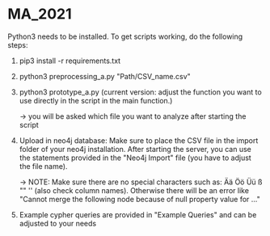 # MA_2021

Python3 needs to be installed. To get scripts working, do the following steps:

1. pip3 install -r requirements.txt
2. python3 preprocessing_a.py "Path/CSV_name.csv"
3. python3 prototype_a.py (current version: adjust the function you want to use directly in the script in the main function.)
    
    -> you will be asked which file you want to analyze after starting the script

4. Upload in neo4j database: Make sure to place the CSV file in the import folder of your neo4j installation. After starting the server, you can use the statements provided in the "Neo4j Import" file (you have to adjust the file name). 

    -> NOTE: Make sure there are no special characters such as: Ää Öö Üü ß "" '' (also check column names). Otherwise there will be an error  like "Cannot merge the following node because of null property value for ..."

5. Example cypher queries are provided in "Example Queries" and can be adjusted to your needs
